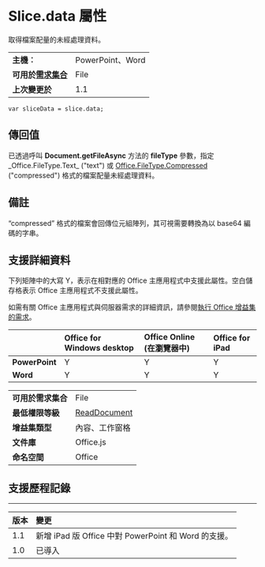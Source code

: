 
# Slice.data 屬性
取得檔案配量的未經處理資料。

|||
|:-----|:-----|
|**主機︰**|PowerPoint、Word|
|**可用於[需求集合](../../docs/overview/specify-office-hosts-and-api-requirements.md)**|File|
|**上次變更於**|1.1|

```
var sliceData = slice.data;
```


## 傳回值

已透過呼叫 **Document.getFileAsync** 方法的 **fileType** 參數，指定_Office.FileType.Text_ ("text") 或 [Office.FileType.Compressed](../../reference/shared/document.getfileasync.md) ("compressed") 格式的檔案配量未經處理資料。


## 備註

“compressed” 格式的檔案會回傳位元組陣列，其可視需要轉換為以 base64 編碼的字串。


## 支援詳細資料


下列矩陣中的大寫 Y，表示在相對應的 Office 主應用程式中支援此屬性。空白儲存格表示 Office 主應用程式不支援此屬性。

如需有關 Office 主應用程式與伺服器需求的詳細資訊，請參閱[執行 Office 增益集的需求](../../docs/overview/requirements-for-running-office-add-ins.md)。


||**Office for Windows desktop**|**Office Online (在瀏覽器中)**|**Office for iPad**|
|:-----|:-----|:-----|:-----|
|**PowerPoint**|Y|Y|Y|
|**Word**|Y|Y|Y|


|||
|:-----|:-----|
|**可用於需求集合**|File|
|**最低權限等級**|[ReadDocument](../../docs/develop/requesting-permissions-for-api-use-in-content-and-task-pane-add-ins.md)|
|**增益集類型**|內容、工作窗格|
|**文件庫**|Office.js|
|**命名空間**|Office|

## 支援歷程記錄



****


|**版本**|**變更**|
|:-----|:-----|
|1.1|新增 iPad 版 Office 中對 PowerPoint 和 Word 的支援。|
|1.0|已導入|
